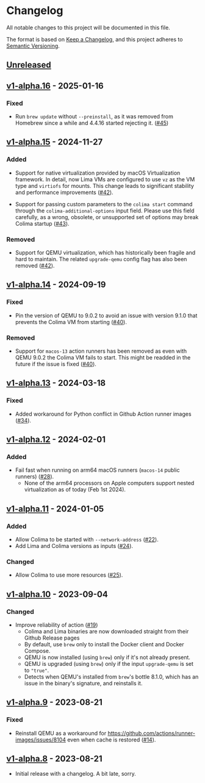 # Changelog

All notable changes to this project will be documented in this file.

The format is based on [Keep a Changelog],
and this project adheres to [Semantic Versioning].

## [Unreleased]

## [v1-alpha.16] - 2025-01-16

### Fixed

- Run `brew update` without `--preinstall`, as it was removed from Homebrew since a while and 4.4.16 started rejecting it. ([#45](https://github.com/douglascamata/setup-docker-macos-action/pull/45))

## [v1-alpha.15] - 2024-11-27

### Added

- Support for native virtualization provided by macOS Virtualization framework. In detail, now Lima VMs are configured to use `vz` as the VM type and `virtiofs` for mounts. This change leads to significant stability and performance improvements ([#42](https://github.com/douglascamata/setup-docker-macos-action/pull/42)).

- Support for passing custom parameters to the `colima start` command through the `colima-additional-options` input field. Please use this field carefully, as a wrong, obsolete, or unsupported set of options may break Colima startup ([#43](https://github.com/douglascamata/setup-docker-macos-action/pull/43)).

### Removed

- Support for QEMU virtualization, which has historically been fragile and hard to maintain. The related `upgrade-qemu` config flag has also been removed ([#42](https://github.com/douglascamata/setup-docker-macos-action/pull/42)).

## [v1-alpha.14] - 2024-09-19

### Fixed

- Pin the version of QEMU to 9.0.2 to avoid an issue with version 9.1.0 that prevents the Colima VM from starting ([#40](https://github.com/douglascamata/setup-docker-macos-action/pull/40)).

### Removed

- Support for `macos-13` action runners has been removed as even with QEMU 9.0.2 the Colima VM fails to start. This might be readded in the future if the issue is fixed ([#40](https://github.com/douglascamata/setup-docker-macos-action/pull/40)).

## [v1-alpha.13] - 2024-03-18

### Fixed

- Added workaround for Python conflict in Github Action runner images ([#34](https://github.com/douglascamata/setup-docker-macos-action/pull/34)).

## [v1-alpha.12] - 2024-02-01

### Added

- Fail fast when running on arm64 macOS runners (`macos-14` public runners) ([#28](https://github.com/douglascamata/setup-docker-macos-action/pull/28)).
  - None of the arm64 processors on Apple computers support nested virtualization as of today (Feb 1st 2024).

## [v1-alpha.11] - 2024-01-05

### Added

- Allow Colima to be started with `--network-address` ([#22](https://github.com/douglascamata/setup-docker-macos-action/pull/22)).
- Add Lima and Colima versions as inputs ([#24](https://github.com/douglascamata/setup-docker-macos-action/pull/24)).

### Changed

- Allow Colima to use more resources ([#25](https://github.com/douglascamata/setup-docker-macos-action/pull/25)).

## [v1-alpha.10] - 2023-09-04

### Changed

- Improve reliability of action ([#19](https://github.com/douglascamata/setup-docker-macos-action/pull/19))
  - Colima and Lima binaries are now downloaded straight from their Github Release pages
  - By default, use `brew` only to install the Docker client and Docker Compose.
  - QEMU is now installed (using `brew`) only if it's not already present.
  - QEMU is upgraded (using `brew`) only if the input `upgrade-qemu` is set to `"true"`.
  - Detects when QEMU's installed from `brew`'s bottle 8.1.0, which has an issue in the binary's signature, and reinstalls it.

## [v1-alpha.9] - 2023-08-21

### Fixed

- Reinstall QEMU as a workaround for <https://github.com/actions/runner-images/issues/8104>
  even when cache is restored ([#14](https://github.com/douglascamata/setup-docker-macos-action/pull/14)).

## [v1-alpha.8] - 2023-08-21

- Initial release with a changelog. A bit late, sorry.

<!-- Links -->
[keep a changelog]: https://keepachangelog.com/en/1.0.0/
[semantic versioning]: https://semver.org/spec/v2.0.0.html

<!-- Versions -->
[Unreleased]: https://github.com/douglascamata/setup-docker-macos-action/compare/v1-alpha.16...HEAD
[v1-alpha.16]: https://github.com/douglascamata/setup-docker-macos-action/compare/v1-alpha.15...v1-alpha.16
[v1-alpha.15]: https://github.com/douglascamata/setup-docker-macos-action/compare/v1-alpha.14...v1-alpha.15
[v1-alpha.14]: https://github.com/douglascamata/setup-docker-macos-action/compare/v1-alpha.13...v1-alpha.14
[v1-alpha.13]: https://github.com/douglascamata/setup-docker-macos-action/compare/v1-alpha.12...v1-alpha.13
[v1-alpha.12]: https://github.com/douglascamata/setup-docker-macos-action/compare/v1-alpha.11...v1-alpha.12
[v1-alpha.11]: https://github.com/douglascamata/setup-docker-macos-action/compare/v1-alpha.10...v1-alpha.11
[v1-alpha.10]: https://github.com/douglascamata/setup-docker-macos-action/compare/v1-alpha.9...v1-alpha.10
[v1-alpha.9]: https://github.com/douglascamata/setup-docker-macos-action/compare/v1-alpha.8...v1-alpha.9
[v1-alpha.8]: https://github.com/douglascamata/setup-docker-macos-action/releases/tag/v1-alpha.8

